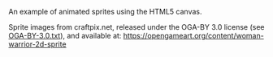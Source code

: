 An example of animated sprites using the HTML5 canvas.

Sprite images from craftpix.net, released under the OGA-BY 3.0 license (see [OGA-BY-3.0.txt](OGA-BY-3.0.txt)), and available at: https://opengameart.org/content/woman-warrior-2d-sprite
